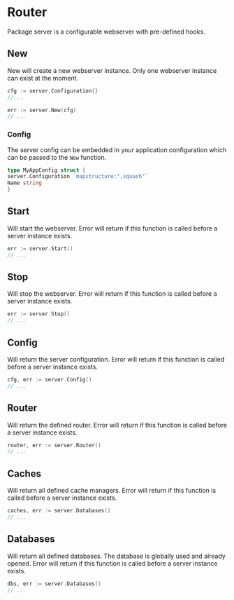 # Router

Package server is a configurable webserver with pre-defined hooks.

## New

New will create a new webserver instance. Only one webserver instance can exist at the moment.

```go 
cfg := server.Configuration{}
//...

err := server.New(cfg)
// ...
```

### Config

The server config can be embedded in your application configuration which can be passed to the `New` function.

```go
type MyAppConfig struct {
server.Configuration `mapstructure:",squash"`
Name string
}
```

## Start

Will start the webserver. Error will return if this function is called before a server instance exists.

```go
err := server.Start()
// ...
```

## Stop

Will stop the webserver. Error will return if this function is called before a server instance exists.

```go
err := server.Stop()
// ...
```

## Config

Will return the server configuration. Error will return if this function is called before a server instance exists.

```go
cfg, err := server.Config()
// ...
```

## Router

Will return the defined router. Error will return if this function is called before a server instance exists.

```go
router, err := server.Router()
// ...
```

## Caches

Will return all defined cache managers. Error will return if this function is called before a server instance exists.

```go
caches, err := server.Databases()
// ...
```

## Databases

Will return all defined databases. The database is globally used and already opened. Error will return if this function
is called before a server instance exists.

```go
dbs, err := server.Databases()
// ...
```




